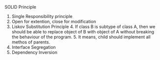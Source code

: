 SOLID Principle

1. Single Responsibility principle
2. Open for extention, close for modification
3. Liskov Substitution Principle
   4. If class B is subtype of class A, then we should be able to replace object of B with object of A without breaking the behaviour of the program.
   5. It means, child should implement all methos of parents.
4. Interface Segregation
5. Dependency Inversion